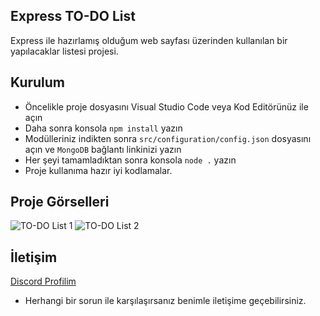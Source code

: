 ## Express TO-DO List
Express ile hazırlamış olduğum web sayfası üzerinden kullanılan bir yapılacaklar listesi projesi.
## Kurulum
- Öncelikle proje dosyasını Visual Studio Code veya Kod Editörünüz ile açın
- Daha sonra konsola `npm install` yazın
- Modülleriniz indikten sonra `src/configuration/config.json` dosyasını açın ve `MongoDB` bağlantı linkinizi yazın
- Her şeyi tamamladıktan sonra konsola `node .` yazın
- Proje kullanıma hazır iyi kodlamalar.
## Proje Görselleri
![TO-DO List 1](https://cdn.discordapp.com/attachments/996132843644268544/996132870852718642/1.PNG)
![TO-DO List 2](https://cdn.discordapp.com/attachments/996132843644268544/996132871079206974/2.PNG)
## İletişim
[Discord Profilim](discord.com/users/962483267683119105)
- Herhangi bir sorun ile karşılaşırsanız benimle iletişime geçebilirsiniz.
